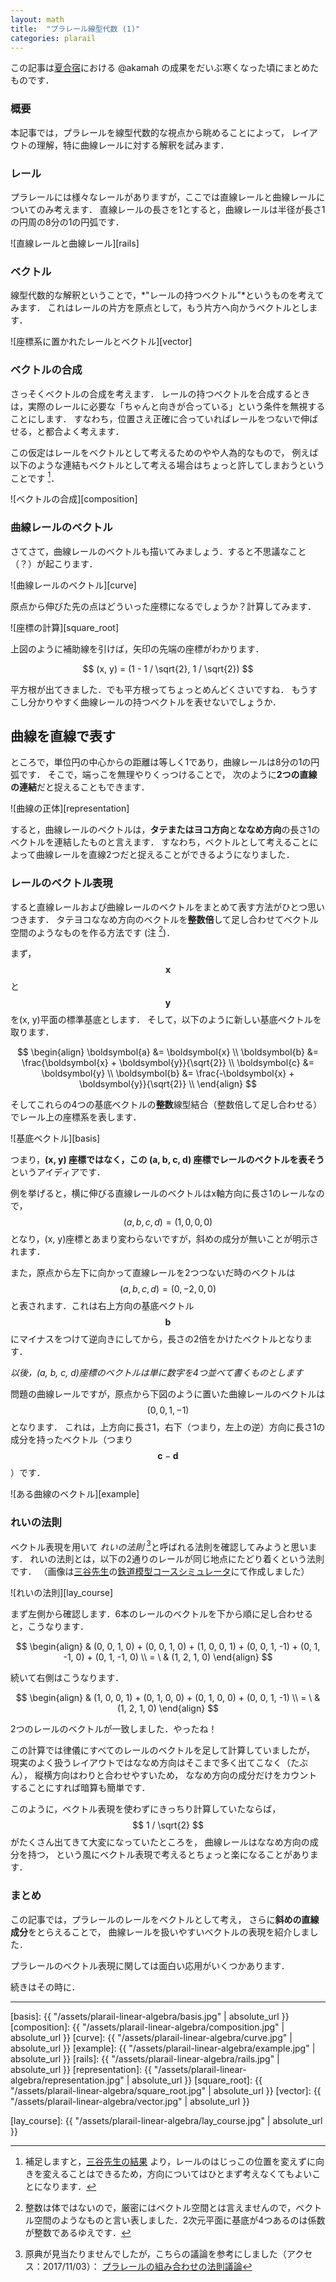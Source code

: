 ```yaml
---
layout: math
title:  "プラレール線型代数 (1)"
categories: plarail
---
```


この記事は[夏合宿](http://blog.cybozu.io/entry/2017/08/30/080000)における @akamah の成果をだいぶ寒くなった頃にまとめたものです．


### 概要
本記事では，プラレールを線型代数的な視点から眺めることによって，
レイアウトの理解，特に曲線レールに対する解釈を試みます．

### レール
プラレールには様々なレールがありますが，ここでは直線レールと曲線レールについてのみ考えます．
直線レールの長さを1とすると，曲線レールは半径が長さ1の円周の8分の1の円弧です．

![直線レールと曲線レール][rails]

### ベクトル
線型代数的な解釈ということで，*"レールの持つベクトル"*というものを考えてみます．
これはレールの片方を原点として，もう片方へ向かうベクトルとします．

![座標系に置かれたレールとベクトル][vector]

### ベクトルの合成
さっそくベクトルの合成を考えます．
レールの持つベクトルを合成するときは，実際のレールに必要な「ちゃんと向きが合っている」という条件を無視することにします．
すなわち，位置さえ正確に合っていればレールをつないで伸ばせる，と都合よく考えます．

この仮定はレールをベクトルとして考えるためのやや人為的なもので，
例えば以下のような連結もベクトルとして考える場合はちょっと許してしまおうということです [^jmitani]．

![ベクトルの合成][composition]

### 曲線レールのベクトル
さてさて，曲線レールのベクトルも描いてみましょう．すると不思議なこと（？）が起こります．

![曲線レールのベクトル][curve]

原点から伸びた先の点はどういった座標になるでしょうか？計算してみます．

![座標の計算][square_root]

上図のように補助線を引けば，矢印の先端の座標がわかります．

$$ (x, y) = (1 - 1 / \sqrt{2}, 1 / \sqrt{2}) $$

平方根が出てきました．でも平方根ってちょっとめんどくさいですね．
もうすこし分かりやすく曲線レールの持つベクトルを表せないでしょうか．

## 曲線を直線で表す
ところで，単位円の中心からの距離は等しく1であり，曲線レールは8分の1の円弧です．
そこで，端っこを無理やりくっつけることで，
次のように**2つの直線の連結**だと捉えることもできます．

![曲線の正体][representation]

すると，曲線レールのベクトルは，**タテまたはヨコ方向**と**ななめ方向**の長さ1のベクトルを連結したものと言えます．
すなわち，ベクトルとして考えることによって曲線レールを直線2つだと捉えることができるようになりました．

### レールのベクトル表現
すると直線レールおよび曲線レールのベクトルをまとめて表す方法がひとつ思いつきます．
タテヨコななめ方向のベクトルを**整数倍**して足し合わせてベクトル空間のようなものを作る方法です (注 [^vecspace])．

まず，$$ \boldsymbol{x} $$ と $$ \boldsymbol{y} $$を(x, y)平面の標準基底とします．
そして，以下のように新しい基底ベクトルを取ります．

$$
\begin{align}
\boldsymbol{a} &= \boldsymbol{x} \\
\boldsymbol{b} &= \frac{\boldsymbol{x} + \boldsymbol{y}}{\sqrt{2}} \\
\boldsymbol{c} &= \boldsymbol{y} \\
\boldsymbol{b} &= \frac{-\boldsymbol{x} + \boldsymbol{y}}{\sqrt{2}} \\
\end{align}
$$

そしてこれらの4つの基底ベクトルの**整数**線型結合（整数倍して足し合わせる）でレール上の座標系を表します．

![基底ベクトル][basis]

つまり，**(x, y) 座標ではなく，この (a, b, c, d) 座標でレールのベクトルを表そう**というアイディアです．

例を挙げると，横に伸びる直線レールのベクトルはx軸方向に長さ1のレールなので， $$(a, b, c, d) = (1, 0, 0, 0) $$ となり，(x, y)座標とあまり変わらないですが，斜めの成分が無いことが明示されます．

また，原点から左下に向かって直線レールを2つつないだ時のベクトルは $$(a, b, c, d) = (0, -2, 0, 0)$$ と表されます．これは右上方向の基底ベクトル $$\boldsymbol{b}$$ にマイナスをつけて逆向きにしてから，長さの2倍をかけたベクトルとなります．

*以後，(a, b, c, d)座標のベクトルは単に数字を4つ並べて書くものとします*

問題の曲線レールですが，原点から下図のように置いた曲線レールのベクトルは $$(0, 0, 1, -1)$$ となります．
これは，上方向に長さ1，右下（つまり，左上の逆）方向に長さ1の成分を持ったベクトル（つまり $$\boldsymbol{c} - \boldsymbol{d}$$ ）です．

![ある曲線のベクトル][example]

### れいの法則
ベクトル表現を用いて *れいの法則* [^lay]と呼ばれる法則を確認してみようと思います．
れいの法則とは，以下の2通りのレールが同じ地点にたどり着くという法則です．
（画像は[三谷先生][jmitani]の[鉄道模型コースシミュレータ][simulator]にて作成しました）

![れいの法則][lay_course]

まず左側から確認します．6本のレールのベクトルを下から順に足し合わせると，こうなります．

$$
\begin{align}
& (0, 0, 1, 0) +
(0, 0, 1, 0) +
(1, 0, 0, 1) +
(0, 0, 1, -1) +
(0, 1, -1, 0) +
(0, 1, -1, 0) \\
= \ & (1, 2, 1, 0)
\end{align}
$$

続いて右側はこうなります．

$$
\begin{align}
& (1, 0, 0, 1) +
(0, 1, 0, 0) +
(0, 1, 0, 0) +
(0, 0, 1, -1) \\
= \ & (1, 2, 1, 0)
\end{align}
$$

2つのレールのベクトルが一致しました．やったね！

この計算では律儀にすべてのレールのベクトルを足して計算していましたが，
現実のよく扱うレイアウトではななめ方向はそこまで多く出てこなく（たぶん），
縦横方向はわりと合わせやすいため，
ななめ方向の成分だけをカウントすることにすれば暗算も簡単です．

このように，ベクトル表現を使わずにきっちり計算していたならば，
$$ 1 / \sqrt{2} $$がたくさん出てきて大変になっていたところを，
曲線レールはななめ方向の成分を持つ，
という風にベクトル表現で考えるとちょっと楽になることがあります．


### まとめ
この記事では，プラレールのレールをベクトルとして考え，
さらに**斜めの直線成分**をとらえることで，
曲線レールを扱いやすいベクトルの表現を紹介しました．

プラレールのベクトル表現に関しては面白い応用がいくつかあります．

続きはその時に．

---


[^jmitani]: 補足しますと，[三谷先生の結果](https://twitter.com/jmitani/status/864846261517656064) より，レールのはじっこの位置を変えずに向きを変えることはできるため，方向についてはひとまず考えなくてもよいことになります．
[^lay]: 原典が見当たりませんでしたが，こちらの議論を参考にしました（アクセス：2017/11/03）： [プラレールの組み合わせの法則議論](https://togetter.com/li/1070425)
[^vecspace]: 整数は体ではないので，厳密にはベクトル空間とは言えませんので，ベクトル空間のようなものと言い表しました．2次元平面に基底が4つあるのは係数が整数であるゆえです．

[jmitani]: http://mitani.cs.tsukuba.ac.jp/ja/
[simulator]: http://mitani.cs.tsukuba.ac.jp/ja/software/railway/index.html

[basis]: {{ "/assets/plarail-linear-algebra/basis.jpg" | absolute_url }}
[composition]: {{ "/assets/plarail-linear-algebra/composition.jpg" | absolute_url }}
[curve]: {{ "/assets/plarail-linear-algebra/curve.jpg" | absolute_url }}
[example]: {{ "/assets/plarail-linear-algebra/example.jpg" | absolute_url }}
[rails]: {{ "/assets/plarail-linear-algebra/rails.jpg" | absolute_url }}
[representation]: {{ "/assets/plarail-linear-algebra/representation.jpg" | absolute_url }}
[square_root]: {{ "/assets/plarail-linear-algebra/square_root.jpg" | absolute_url }}
[vector]: {{ "/assets/plarail-linear-algebra/vector.jpg" | absolute_url }}

[lay_course]: {{ "/assets/plarail-linear-algebra/lay_course.jpg" | absolute_url }}